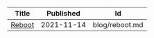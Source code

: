 | Title                                                                       | Published  | Id                               |
| --------------------------------------------------------------------------- | ---------- | -------------------------------- |
| [Reboot](https://gist.github.com/seajoshc/01bac7f1080859410555764217866dcb) | 2021-11-14 | blog/reboot.md |